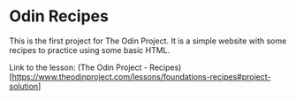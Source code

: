 # Odin Recipes

This is the first project for The Odin Project. It is a simple website with some recipes to practice using some basic HTML.

Link to the lesson: (The Odin Project - Recipes)[https://www.theodinproject.com/lessons/foundations-recipes#project-solution]